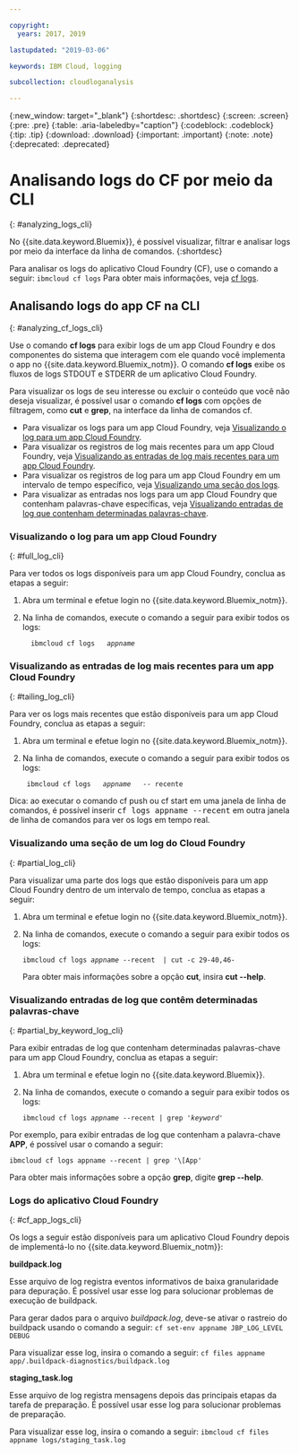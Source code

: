 ```yaml
---

copyright:
  years: 2017, 2019

lastupdated: "2019-03-06"

keywords: IBM Cloud, logging

subcollection: cloudloganalysis

---
```


{:new_window: target="_blank"}
{:shortdesc: .shortdesc}
{:screen: .screen}
{:pre: .pre}
{:table: .aria-labeledby="caption"}
{:codeblock: .codeblock}
{:tip: .tip}
{:download: .download}
{:important: .important}
{:note: .note}
{:deprecated: .deprecated}


# Analisando logs do CF por meio da CLI
{: #analyzing_logs_cli}

No {{site.data.keyword.Bluemix}}, é possível visualizar, filtrar e analisar logs por meio da interface da linha de comandos. 
{:shortdesc}

Para analisar os logs do aplicativo Cloud Foundry (CF), use o comando a seguir: `ibmcloud cf logs`
Para obter mais informações, veja [cf logs](/docs/cli/reference/ibmcloud?topic=cloud-cli-cf#cf_logs).


## Analisando logs do app CF na CLI
{: #analyzing_cf_logs_cli}

Use o comando **cf logs** para exibir logs de um app Cloud Foundry e dos componentes do sistema que interagem com ele quando você implementa o app no {{site.data.keyword.Bluemix_notm}}. O comando **cf logs** exibe os fluxos de logs STDOUT e STDERR de um aplicativo Cloud Foundry.

Para visualizar os logs de seu interesse ou excluir o conteúdo que você não deseja visualizar, é possível usar o comando **cf logs** com opções de filtragem, como **cut** e **grep**, na interface da linha de comandos cf.

* Para visualizar os logs para um app Cloud Foundry, veja [Visualizando o log para um app Cloud Foundry](/docs/services/CloudLogAnalysis/cfapps?topic=cloudloganalysis-analyzing_logs_cli#full_log_cli).
* Para visualizar os registros de log mais recentes para um app Cloud Foundry, veja [Visualizando as entradas de log mais recentes para um app Cloud Foundry](/docs/services/CloudLogAnalysis/cfapps?topic=cloudloganalysis-analyzing_logs_cli#tailing_log_cli).
* Para visualizar os registros de log para um app Cloud Foundry em um intervalo de tempo específico, veja [Visualizando uma seção dos logs](/docs/services/CloudLogAnalysis/cfapps?topic=cloudloganalysis-analyzing_logs_cli#partial_log_cli).
* Para visualizar as entradas nos logs para um app Cloud Foundry que contenham palavras-chave específicas, veja [Visualizando entradas de log que contenham determinadas palavras-chave](logging_view_cli.html#partial_by_keyword_log_cli).


### Visualizando o log para um app Cloud Foundry
{: #full_log_cli}

Para ver todos os logs disponíveis para um app Cloud Foundry, conclua as etapas a seguir:

1. Abra um terminal e efetue login no {{site.data.keyword.Bluemix_notm}}.

2. Na linha de comandos, execute o comando a seguir para exibir todos os logs:

   <pre class="pre screen"><code>  ibmcloud cf logs  <var class="keyword varname"> appname </var> </code></pre>
   
   
### Visualizando as entradas de log mais recentes para um app Cloud Foundry
{: #tailing_log_cli}

Para ver os logs mais recentes que estão disponíveis para um app Cloud Foundry, conclua as etapas a seguir:

1. Abra um terminal e efetue login no {{site.data.keyword.Bluemix_notm}}.

2. Na linha de comandos, execute o comando a seguir para exibir todos os logs:

     <pre class="pre screen"><code> ibmcloud cf logs  <var class="keyword varname"> appname </var>  -- recente </code></pre>

<div class="note tip"><span class="tiptitle">Dica:</span> ao executar o comando <span class="keyword cmdname">cf push</span> ou <span class="keyword cmdname">cf
start</span> em uma janela de linha de comandos, é possível inserir <samp class="ph codeph">cf
logs appname --recent</samp> em outra janela de linha de comandos para ver
os logs em tempo real. </div>


### Visualizando uma seção de um log do Cloud Foundry
{: #partial_log_cli}

Para visualizar uma parte dos logs que estão disponíveis para um app Cloud Foundry dentro de um intervalo de tempo, conclua as etapas a seguir:

1. Abra um terminal e efetue login no {{site.data.keyword.Bluemix_notm}}.

2. Na linha de comandos, execute o comando a seguir para exibir todos os logs:

    <pre class="pre screen"><code>ibmcloud cf logs <var class="keyword varname">appname</var> --recent  | cut -c 29-40,46-</code></pre>
    
    Para obter mais informações sobre a opção **cut**, insira **cut --help**.


### Visualizando entradas de log que contêm determinadas palavras-chave
{: #partial_by_keyword_log_cli}

Para exibir entradas de log que contenham determinadas palavras-chave para um app Cloud Foundry, conclua as etapas a seguir:

1. Abra um terminal e efetue login no {{site.data.keyword.Bluemix}}.

2. Na linha de comandos, execute o comando a seguir para exibir todos os logs:

    <pre class="pre screen"><code>ibmcloud cf logs <var class="keyword varname">appname</var> --recent | grep '<var class="keyword varname">keyword</var>'</code></pre>
    

Por exemplo, para exibir entradas de log que contenham a palavra-chave **APP**, é possível usar o comando a seguir:

<pre class="pre screen"><code>ibmcloud cf logs appname --recent | grep '\[App'</code></pre>

Para obter mais informações sobre a opção **grep**, digite **grep --help**.


### Logs do aplicativo Cloud Foundry
{: #cf_app_logs_cli}

Os logs a seguir estão disponíveis para um aplicativo Cloud Foundry depois de implementá-lo no {{site.data.keyword.Bluemix_notm}}:

**buildpack.log**

Esse arquivo de log registra eventos informativos de baixa granularidade para
depuração. É possível usar esse log para solucionar problemas de
execução de buildpack.

Para gerar dados para o arquivo *buildpack.log*, deve-se ativar o rastreio do buildpack
usando o comando a seguir: `cf set-env appname JBP_LOG_LEVEL DEBUG`
   
Para visualizar esse log, insira o comando a seguir: `cf files appname
app/.buildpack-diagnostics/buildpack.log`


**staging_task.log**

Esse arquivo de log registra mensagens depois das principais etapas da
tarefa de preparação. É possível usar esse log para solucionar problemas de preparação.

Para visualizar esse log, insira o comando a seguir: `ibmcloud cf files appname logs/staging_task.log`




